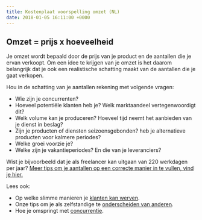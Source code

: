 ```yaml
---
title: Kostenplaat voorspelling omzet (NL)
date: 2018-01-05 16:11:00 +0000
---
```

## Omzet = **prijs** x hoeveelheid 

Je omzet wordt bepaald door de prijs van je product en de aantallen die je ervan verkoopt. Om een idee te krijgen van je omzet is het daarom belangrijk dat je ook een realistische schatting maakt van de aantallen die je gaat verkopen.

Hou in de schatting van je aantallen rekening met volgende vragen:

* Wie zijn je concurrenten?
* Hoeveel potentiële klanten heb je? Welk marktaandeel vertegenwoordigt dit?
* Welk volume kan je produceren? Hoeveel tijd neemt het aanbieden van je dienst in beslag?
* Zijn je producten of diensten seizoensgebonden? heb je alternatieve producten voor kalmere periodes?
* Welke groei voorzie je?
* Welke zijn je vakantieperiodes? En die van je leveranciers?

Wist je bijvoorbeeld dat je als freelancer kan uitgaan van 220 werkdagen per jaar? [Meer tips om je aantallen op een correcte manier in te vullen, vind je hier.](https://www.xerius.be/blog/checklist-hoe-schat-je-je-prijzen-en-inkomsten-beter-in )

Lees ook:

* Op welke slimme manieren je [klanten kan werven](http://www.xerius.be/blog/marketing-voor-starters-6-slimme-manieren-om-klanten-te-werven).
* Onze tips om je als zelfstandige te [onderscheiden van anderen](http://www.xerius.be/blog/personal-branding-hoe-onderscheid-ik-me-als-zelfstandige-van-de-anderen).
* Hoe je omspringt met [concurrentie](https://www.xerius.be/blog/omgaan-met-concurrentie).